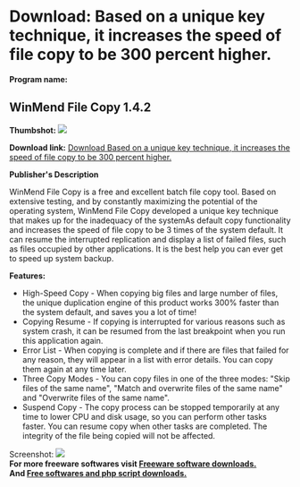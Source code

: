 # Download: Based on a unique key technique, it increases the speed of file copy to be 300 percent higher.

**Program name:**

## WinMend File Copy 1.4.2

  
**Thumbshot:** ![](http://www.freewarefiles.com/screenshot/winmendfilecopy_md.jpg)   
  
**Download link:** [Download Based on a unique key technique, it increases the speed of file copy to be 300 percent higher.](http://freesoftwares.boysofts.com/WinMend-File-Copy_program_50181.html)  
  


**Publisher's Description**  
  


WinMend File Copy is a free and excellent batch file copy tool. Based on extensive testing, and by constantly maximizing the potential of the operating system, WinMend File Copy developed a unique key technique that makes up for the inadequacy of the systemAs default copy functionality and increases the speed of file copy to be 3 times of the system default. It can resume the interrupted replication and display a list of failed files, such as files occupied by other applications. It is the best help you can ever get to speed up system backup. 

**Features:**

  * High-Speed Copy - When copying big files and large number of files, the unique duplication engine of this product works 300% faster than the system default, and saves you a lot of time! 
  * Copying Resume - If copying is interrupted for various reasons such as system crash, it can be resumed from the last breakpoint when you run this application again. 
  * Error List - When copying is complete and if there are files that failed for any reason, they will appear in a list with error details. You can copy them again at any time later. 
  * Three Copy Modes - You can copy files in one of the three modes: "Skip files of the same name", "Match and overwrite files of the same name" and "Overwrite files of the same name". 
  * Suspend Copy - The copy process can be stopped temporarily at any time to lower CPU and disk usage, so you can perform other tasks faster. You can resume copy when other tasks are completed. The integrity of the file being copied will not be affected. 

  
  
Screenshot: ![](http://www.freewarefiles.com/screenshot/winmendfilecopy.jpg)   
**For more freeware softwares visit [Freeware software downloads.](http://freesoftwares.boysofts.com/)**   
**And [Free softwares and php script downloads.](http://www.boysofts.com/)**
